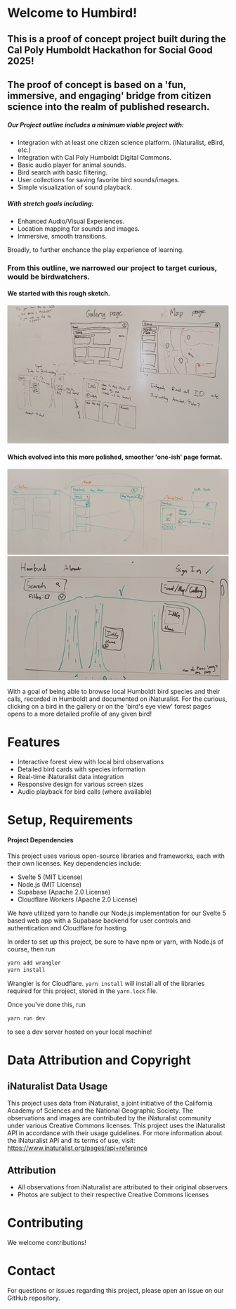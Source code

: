 # Welcome to Humbird!
## This is a proof of concept project built during the Cal Poly Humboldt Hackathon for Social Good 2025!
## The proof of concept is based on a 'fun, immersive, and engaging' bridge from citizen science into the realm of published research.

##### Our Project outline includes a minimum viable project with:
 - Integration with at least one citizen science platform. (iNaturalist, eBird, etc.)
 - Integration with Cal Poly Humboldt Digital Commons.
 - Basic audio player for animal sounds.
 - Bird search with basic filtering.
 - User collections for saving favorite bird sounds/images.
 - Simple visualization of sound playback.

##### With stretch goals including:
 - Enhanced Audio/Visual Experiences.
 - Location mapping for sounds and images.
 - Immersive, smooth transitions.

Broadly, to further enchance the play experience of learning.

### From this outline, we narrowed our project to target curious, would be birdwatchers.

#### We started with this rough sketch.
![alt text](https://github.com/johngerving/nature-symphony/blob/main/outline1.jpg "Whiteboard Outline 1") 


#### Which evolved into this more polished, smoother 'one-ish' page format.
![alt text](https://github.com/johngerving/nature-symphony/blob/main/outline2.jpg "Whiteboard Outline 2") 
![alt text](https://github.com/johngerving/nature-symphony/blob/main/forest.jpg "Bird's eye view sketch")

With a goal of being able to browse local Humboldt bird species and their calls, recorded in Humboldt and documented on iNaturalist. For the curious, clicking on a bird in the gallery or on the 'bird's eye view' forest pages opens to a more detailed profile of any given bird!


# Features
- Interactive forest view with local bird observations
- Detailed bird cards with species information
- Real-time iNaturalist data integration
- Responsive design for various screen sizes
- Audio playback for bird calls (where available)


# Setup, Requirements
#### Project Dependencies
This project uses various open-source libraries and frameworks, each with their own licenses. Key dependencies include:
- Svelte 5 (MIT License)
- Node.js (MIT License)
- Supabase (Apache 2.0 License)
- Cloudflare Workers (Apache 2.0 License)

We have utilized yarn to handle our Node.js implementation for our Svelte 5 based web app with a Supabase backend for user controls and authentication and Cloudflare for hosting.

In order to set up this project, be sure to have npm or yarn, with Node.js of course, then run

```bash
yarn add wrangler
yarn install
```
Wrangler is for Cloudflare. `yarn install` will install all of the libraries required for this project, stored in the `yarn.lock` file.

Once you've done this, run
```bash
yarn run dev
```
to see a dev server hosted on your local machine!

# Data Attribution and Copyright

## iNaturalist Data Usage
This project uses data from iNaturalist, a joint initiative of the California Academy of Sciences and the National Geographic Society. The observations and images are contributed by the iNaturalist community under various Creative Commons licenses.
This project uses the iNaturalist API in accordance with their usage guidelines. For more information about the iNaturalist API and its terms of use, visit: https://www.inaturalist.org/pages/api+reference

## Attribution
- All observations from iNaturalist are attributed to their original observers
- Photos are subject to their respective Creative Commons licenses

# Contributing
We welcome contributions!

# Contact
For questions or issues regarding this project, please open an issue on our GitHub repository.